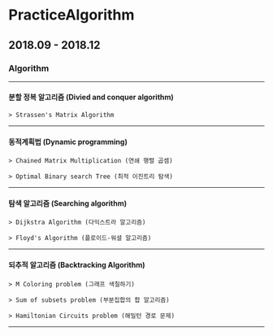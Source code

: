 # PracticeAlgorithm
## 2018.09 - 2018.12

### Algorithm

***
#### 분할 정복 알고리즘 (Divied and conquer algorithm)

    > Strassen's Matrix Algorithm
    
***
#### 동적계획법 (Dynamic programming)

    > Chained Matrix Multiplication (연쇄 행렬 곱셈)
    
    > Optimal Binary search Tree (최적 이진트리 탐색)
    
***
#### 탐색 알고리즘 (Searching algorithm)

    > Dijkstra Algorithm (다익스트라 알고리즘)
    
    > Floyd's Algorithm (플로이드-워셜 알고리즘)
    
***
#### 되추적 알고리즘 (Backtracking Algorithm)

    > M Coloring problem (그래프 색칠하기)
    
    > Sum of subsets problem (부분집합의 합 알고리즘)
    
    > Hamiltonian Circuits problem (해밀턴 경로 문제)
  
***
    
